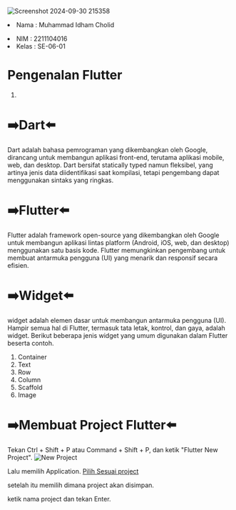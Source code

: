 ![Screenshot 2024-09-30 215358](https://github.com/user-attachments/assets/82f0c113-ae39-45aa-861d-e5934236c80b)<li> Nama  : Muhammad Idham Cholid </li>
<li> NIM   : 2211104016 </li>
<li> Kelas : SE-06-01 </li>

# Pengenalan Flutter

1.
# ➡️Dart⬅️
Dart adalah bahasa pemrograman yang dikembangkan oleh Google, dirancang untuk membangun aplikasi front-end, terutama aplikasi mobile, web, dan desktop. Dart bersifat statically typed namun fleksibel, yang artinya jenis data diidentifikasi saat kompilasi, tetapi pengembang dapat menggunakan sintaks yang ringkas.

# ➡️Flutter⬅️
Flutter adalah framework open-source yang dikembangkan oleh Google untuk membangun aplikasi lintas platform (Android, iOS, web, dan desktop) menggunakan satu basis kode. Flutter memungkinkan pengembang untuk membuat antarmuka pengguna (UI) yang menarik dan responsif secara efisien.

# ➡️Widget⬅️
widget adalah elemen dasar untuk membangun antarmuka pengguna (UI). Hampir semua hal di Flutter, termasuk tata letak, kontrol, dan gaya, adalah widget. Berikut beberapa jenis widget yang umum digunakan dalam Flutter beserta contoh.

<ol>
  <li>Container
  <li>Text
  <li>Row 
  <li>Column
  <li>Scaffold
  <li>Image
</ol>

# ➡️Membuat Project Flutter⬅️
Tekan Ctrl + Shift + P atau Command + Shift + P, dan ketik "Flutter New Project".
![New Project](https://github.com/user-attachments/assets/85a28fa9-18bb-45c8-9878-bb1710b269b9)


Lalu memilih Application.
[Pilih Sesuai project ](https://github.com/user-attachments/assets/c7f3c7fd-8944-4204-9720-09b049acf658)

setelah itu memilih dimana project akan disimpan.


ketik nama project dan tekan Enter.





